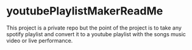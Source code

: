 # youtubePlaylistMakerReadMe
This project is a private repo but the point of the project is to take any spotify playlist and convert it to a youtube playlist with the songs music video or live performance.
